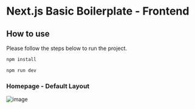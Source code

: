 # Next.js Basic Boilerplate - Frontend

## How to use
Please follow the steps below to run the project.

```bash
npm install
```

```bash
npm run dev
```

### Homepage - Default Layout
![image](https://github.com/nurulid/nextjs-fe-boilerplate/assets/31812196/70164053-6b16-4cea-96cf-9c501042fe14)
